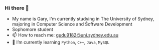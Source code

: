 ### Hi there 👋

- My name is Gary, I'm currently studying in The University of Sydney, majoring in Computer Science and Software Development
- Sophomore student
- 📫 How to reach me: gudu9182@uni.sydney.edu.au
- 🌱 I’m currently learning `Python`, `C++`, `Java`, `MySQL`
<!--
**GaryDu0123/GaryDu0123** is a ✨ _special_ ✨ repository because its `README.md` (this file) appears on your GitHub profile.

Here are some ideas to get you started:

- 🔭 I’m currently working on ...
- 🌱 I’m currently learning ...
- 👯 I’m looking to collaborate on ...
- 🤔 I’m looking for help with ...
- 💬 Ask me about ...
- 📫 How to reach me: ...
- 😄 Pronouns: ...
- ⚡ Fun fact: ...
-->
